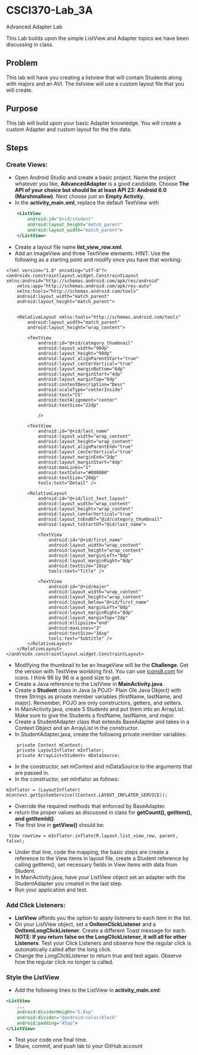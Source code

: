 # CSCI370-Lab_3A
Advanced Adapter Lab

This Lab builds upon the simple ListView and Adapter topics we have been discussing in class.

## Problem
This lab will have you creating a listview that will contain Students along with majors and an AVI. The listview will use a custom layout file that you will create.

## Purpose
This lab will build upon your basic Adapter knowledge. You will create a custom Adapter and custom layout for the the data.

## Steps
### Create Views:
* Open Android Studio and create a basic project. Name the project whatever you like, **AdvancedAdapter** is a good candidate. Choose **The API of your choice but should be at least API 23: Android 6.0 (Marshmallow)**. Next choose just an **Empty Activity**.
* In the **activity_main.xml**, replace the default TextView with
```xml
    <ListView
        android:id="@+id/student"
        android:layout_height="match_parent"
        android:layout_width="match_parent">
    </ListView>
 ```
* Create a layout file name **list_view_row.xml**.
* Add an ImageView and three TextView elements. HINT: Use the following as a starting point and modify once you have that working:
```
<?xml version="1.0" encoding="utf-8"?>
<androidx.constraintlayout.widget.ConstraintLayout xmlns:android="http://schemas.android.com/apk/res/android"
    xmlns:app="http://schemas.android.com/apk/res-auto"
    xmlns:tools="http://schemas.android.com/tools"
    android:layout_width="match_parent"
    android:layout_height="match_parent">


    <RelativeLayout xmlns:tools="http://schemas.android.com/tools"
        android:layout_width="match_parent"
        android:layout_height="wrap_content">

        <TextView
            android:id="@+id/category_thumbnail"
            android:layout_width="90dp"
            android:layout_height="90dp"
            android:layout_alignParentStart="true"
            android:layout_centerVertical="true"
            android:layout_marginBottom="6dp"
            android:layout_marginStart="4dp"
            android:layout_marginTop="6dp"
            android:contentDescription="Desc"
            android:scaleType="centerInside"
            android:text="CS"
            android:textAlignment="center"
            android:textSize="22dp"

            />

        <TextView
            android:id="@+id/last_name"
            android:layout_width="wrap_content"
            android:layout_height="wrap_content"
            android:layout_alignParentEnd="true"
            android:layout_centerVertical="true"
            android:layout_marginEnd="2dp"
            android:layout_marginStart="4dp"
            android:maxLines="1"
            android:textColor="#000000"
            android:textSize="20dp"
            tools:text="Detail" />

        <RelativeLayout
            android:id="@+id/list_text_layout"
            android:layout_width="wrap_content"
            android:layout_height="wrap_content"
            android:layout_centerVertical="true"
            android:layout_toEndOf="@id/category_thumbnail"
            android:layout_toStartOf="@id/last_name">

            <TextView
                android:id="@+id/first_name"
                android:layout_width="wrap_content"
                android:layout_height="wrap_content"
                android:layout_marginLeft="8dp"
                android:layout_marginRight="8dp"
                android:textSize="18sp"
                tools:text="Title" />

            <TextView
                android:id="@+id/major"
                android:layout_width="wrap_content"
                android:layout_height="wrap_content"
                android:layout_below="@+id/first_name"
                android:layout_marginLeft="8dp"
                android:layout_marginRight="8dp"
                android:layout_marginTop="2dp"
                android:ellipsize="end"
                android:maxLines="3"
                android:textSize="16sp"
                tools:text="Subtitle" />
        </RelativeLayout>
    </RelativeLayout>
</androidx.constraintlayout.widget.ConstraintLayout>

```
* Modifying the thumbnail to be an ImageView will be the **Challenge**. Get the version with TextView workking first. You can use [icons8.com](https://icons8.com/) for icons. I think 96 by 96 is a good size to get.
* Create a Java reference to the ListView in **MainActivity.java**.
* Create a **Student** class in Java (a POJO- Plain Ole Java Object) with three Strings as private member variables (firstName, lastName, and major). Remember, POJO are only constructors, getters, and setters.
* In MainActivity.java, create 5 Students and put them into an ArrayList. Make sure to give the Students a firstName, lastName, and major.
* Create a StudentAdapter class that extends BaseAdapter and takes in a Context Object and an ArrayList in the constructor.
* In StudentAdapter.java, create the following private member variables:
```
    private Context mContext;
    private LayoutInflater mInflator;
    private ArrayList<Student> mDataSource;
```
* In the constructor, set mContext and mDataSource to the arguments that are passed in.
* In the constructor, set mInflator as follows:
```
mInflator = (LayoutInflater) mContext.getSystemService((Context.LAYOUT_INFLATER_SERVICE));
```
* Override the required methods that enforced by BaseAdapter.
* return the proper values as discussed in class for **getCount(), getItem(), and getItemId()**.
* The first line in **getView()** should be:
```
 View rowView = mInflator.inflate(R.layout.list_view_row, parent, false);
```
* Under that line, code the mapping, the basic steps are create a reference to the View items in layout file, create a Student reference by calling getItem(), set necessary fields in View items with data from Student.
* In MainActivity.java, have your ListView object set an adapter with the StudentAdapter you created in the last step.
* Run your application and test.

### Add Click Listeners:
* **ListView** affords you the option to apply listeners to each item in the list.
* On your ListView object, set a **OnItemClickListener** and a **OnItemLongClickListener**. Create a different Toast message for each. **NOTE: If you return false on the LongClickListener, it will all for other Listeners**. Test your Click Listeners and observe how the regular click is automatically called after the long click.
* Change the LongClickListener to return true and test again. Observe how the regular click no longer is called.

### Style the ListView
* Add the following lines to the ListView in **activity_main.xml**:
```xml
<ListView
    ...
    android:dividerHeight="5.0sp"
    android:divider="@android:color/black"
    android:padding="45sp">
</ListView>
```
* Test your code one final time.
* Share, commit, and push lab to your GitHub account
